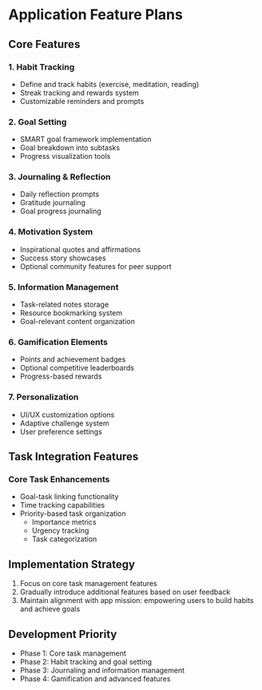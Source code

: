 # Application Feature Plans

## Core Features

### 1. Habit Tracking

- Define and track habits (exercise, meditation, reading)
- Streak tracking and rewards system
- Customizable reminders and prompts

### 2. Goal Setting

- SMART goal framework implementation
- Goal breakdown into subtasks
- Progress visualization tools

### 3. Journaling & Reflection

- Daily reflection prompts
- Gratitude journaling
- Goal progress journaling

### 4. Motivation System

- Inspirational quotes and affirmations
- Success story showcases
- Optional community features for peer support

### 5. Information Management

- Task-related notes storage
- Resource bookmarking system
- Goal-relevant content organization

### 6. Gamification Elements

- Points and achievement badges
- Optional competitive leaderboards
- Progress-based rewards

### 7. Personalization

- UI/UX customization options
- Adaptive challenge system
- User preference settings

## Task Integration Features

### Core Task Enhancements

- Goal-task linking functionality
- Time tracking capabilities
- Priority-based task organization
  - Importance metrics
  - Urgency tracking
  - Task categorization

## Implementation Strategy

1. Focus on core task management features
2. Gradually introduce additional features based on user feedback
3. Maintain alignment with app mission: empowering users to build habits and achieve goals

## Development Priority

- Phase 1: Core task management
- Phase 2: Habit tracking and goal setting
- Phase 3: Journaling and information management
- Phase 4: Gamification and advanced features
